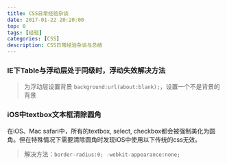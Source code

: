```yaml
---
title: CSS日常经验杂谈
date: 2017-01-22 20:20:00
top: 0
tags: [经验]
categories: [CSS]
description: CSS日常经验杂谈与总结
---
```



### IE下Table与浮动层处于同级时，浮动失效解决方法
> 为浮动层设置背景 `background:url(about:blank);`，设置一个不是背景的背景


### iOS中textbox文本框清除圆角
在iOS、Mac safari中，所有的textbox, select, checkbox都会被强制美化为圆角。但在特殊情况下需要清除圆角时发现iOS中使用以下传统的css无效。
> 解决方法：`border-radius:0; -webkit-appearance:none;`